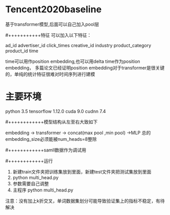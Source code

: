 # Tencent2020baseline
 
基于transformer模型,后面可以自己加入pool层

#+++++++++++特征
可以加入以下特征：

ad_id
advertiser_id 
click_times
creative_id 
industry
product_category 
product_id
time

time可以用作position embedding,也可以用delta time作为position embedding，
多篇论文已经证明position embedding对于transformer是很关键的，单纯的统计特征很难对时间序列进行建模

# 主要环境
python 3.5
tensorflow 1.12.0
cuda 9.0
cudnn 7.4

#++++++++++++模型结构从左至右大致如下

embedding  ->  transformer -> concat(max pool ,min pool) ->MLP
总的embedding_size必须能被num_heads=8整除

#++++++++++++samll数据作为调试用

#++++++++++++运行

1. 新建train文件夹把训练集放到里面，新建test文件夹把测试集放到里面
2. python multi_head.py
3. 参数需要自己调整
4. 主程序 python multi_head.py


注意：没有加上k折交叉，单词数据集划分可能导致验证集上的指标不稳定，有待解决
